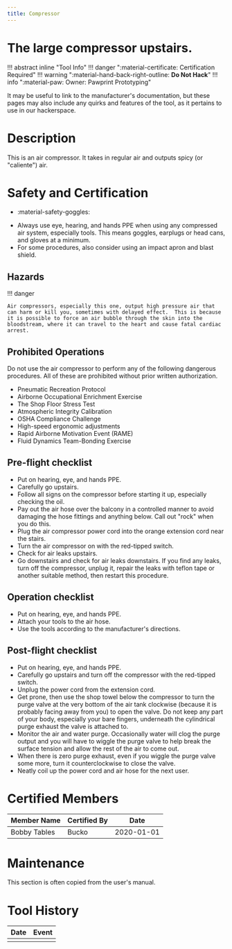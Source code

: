 ```yaml
---
title: Compressor
---
```


# The large compressor upstairs.

!!! abstract inline "Tool Info"
    !!! danger ":material-certificate: Certification Required"
    !!! warning ":material-hand-back-right-outline: __Do Not Hack__"
    !!! info ":material-paw: Owner: Pawprint Prototyping"


It may be useful to link to the manufacturer's documentation, but these pages may also include any quirks and features
of the tool, as it pertains to use in our hackerspace.

# Description

This is an air compressor.  It takes in regular air and outputs spicy (or "caliente") air.

# Safety and Certification

- :material-safety-goggles: 
* Always use eye, hearing, and hands PPE when using any compressed air system, especially tools.  This means goggles, earplugs or head cans, and gloves at a minimum.  
* For some procedures, also consider using an impact apron and blast shield.

## Hazards

!!! danger

    Air compressors, especially this one, output high pressure air that can harm or kill you, sometimes with delayed effect.  This is because it is possible to force an air bubble through the skin into the bloodstream, where it can travel to the heart and cause fatal cardiac arrest.

## Prohibited Operations

Do not use the air compressor to perform any of the following dangerous procedures.  All of these are prohibited without prior written authorization.

* Pneumatic Recreation Protocol
* Airborne Occupational Enrichment Exercise
* The Shop Floor Stress Test
* Atmospheric Integrity Calibration
* OSHA Compliance Challenge
* High-speed ergonomic adjustments
* Rapid Airborne Motivation Event (RAME)
* Fluid Dynamics Team-Bonding Exercise


## Pre-flight checklist

* Put on hearing, eye, and hands PPE.
* Carefully go upstairs.
* Follow all signs on the compressor before starting it up, especially checking the oil.
* Pay out the air hose over the balcony in a controlled manner to avoid damaging the hose fittings and anything below.  Call out "rock" when you do this.
* Plug the air compressor power cord into the orange extension cord near the stairs.
* Turn the air compressor on with the red-tipped switch.
* Check for air leaks upstairs.
* Go downstairs and check for air leaks downstairs.  If you find any leaks, turn off the compressor, unplug it, repair the leaks with teflon tape or another suitable method, then restart this procedure.

## Operation checklist

* Put on hearing, eye, and hands PPE.
* Attach your tools to the air hose.
* Use the tools according to the manufacturer's directions.

## Post-flight checklist

* Put on hearing, eye, and hands PPE.
* Carefully go upstairs and turn off the compressor with the red-tipped switch.
* Unplug the power cord from the extension cord.
* Get prone, then use the shop towel below the compressor to turn the purge valve at the very bottom of the air tank clockwise (because it is probably facing away from you) to open the valve.  Do not keep any part of your body, especially your bare fingers, underneath the cylindrical purge exhaust the valve is attached to.
* Monitor the air and water purge.  Occasionally water will clog the purge output and you will have to wiggle the purge valve to help break the surface tension and allow the rest of the air to come out.
* When there is zero purge exhaust, even if you wiggle the purge valve some more, turn it counterclockwise to close the valve.
* Neatly coil up the power cord and air hose for the next user.

# Certified Members

|Member Name | Certified By | Date           |
|------------|--------------|----------------|
|Bobby Tables| Bucko        | 2020-01-01     |


# Maintenance

This section is often copied from the user's manual.


# Tool History

|Date | Event |
|-----|-------|
|||
